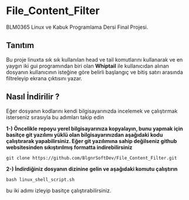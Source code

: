 # File_Content_Filter
BLM0365 Linux ve Kabuk Programlama Dersi Final Projesi.

## Tanıtım
Bu proje linuxta sık sık kullanılan head ve tail komutlarını kullanarak ve en yaygın iki gui programından biri olan **Whiptail**
ile kullanıcıdan alınan dosyanın kullanıcının isteğine göre belirli başlangıç ve bitiş satırı arasında filtreleyip ekrana çıktısını yazar.

## Nasıl İndirilir ?

Eğer dosyanın kodlarını kendi bilgisayarınızda incelemek ve çalıştırmak isterseniz sırasıyla bu adımları takip edin

**1-) Öncelikle repoyu yerel bilgisayarınıza kopyalayın, bunu yapmak için basitçe git yazılımı yüklü olan bilgisayarınızdan aşağıdaki kodu çalıştırarak yapabilirsiniz. Eğer git yazılımına sahip değilseniz github websitesinden sıkıştırılmış formatta indirebilirsiniz**

```
git clone https://github.com/BlgnrSoftDev/File_Content_Filter.git
```

**2-) İndirdiğiniz dosyanın dizinine gelin ve aşağıdaki komutu çalıştırın**

```
bash linux_shell_script.sh
```
bu iki adımı izleyip basitçe çalıştırabilirsiniz.

